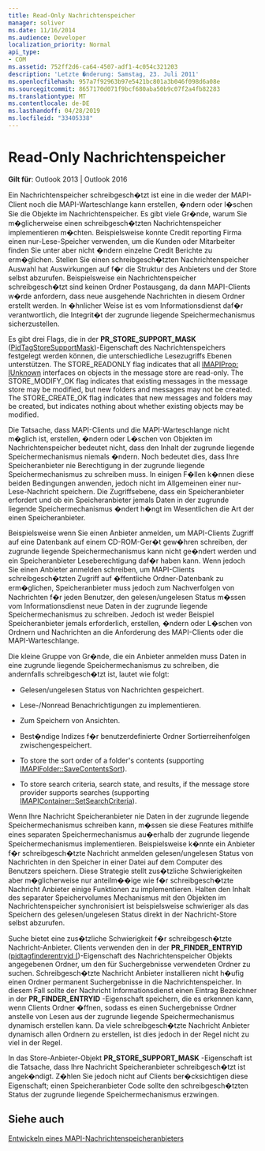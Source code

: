 ```yaml
---
title: Read-Only Nachrichtenspeicher
manager: soliver
ms.date: 11/16/2014
ms.audience: Developer
localization_priority: Normal
api_type:
- COM
ms.assetid: 752ff2d6-ca64-4507-adf1-4c054c321203
description: 'Letzte �nderung: Samstag, 23. Juli 2011'
ms.openlocfilehash: 957a7f92963b97e5421bc801a3b046f098d6a08e
ms.sourcegitcommit: 8657170d071f9bcf680aba50b9c07f2a4fb82283
ms.translationtype: MT
ms.contentlocale: de-DE
ms.lasthandoff: 04/28/2019
ms.locfileid: "33405338"
---
```

# <a name="read-only-message-stores"></a>Read-Only Nachrichtenspeicher

  
  
**Gilt für**: Outlook 2013 | Outlook 2016 
  
Ein Nachrichtenspeicher schreibgesch�tzt ist eine in die weder der MAPI-Client noch die MAPI-Warteschlange kann erstellen, �ndern oder l�schen Sie die Objekte im Nachrichtenspeicher. Es gibt viele Gr�nde, warum Sie m�glicherweise einen schreibgesch�tzten Nachrichtenspeicher implementieren m�chten. Beispielsweise konnte Credit reporting Firma einen nur-Lese-Speicher verwenden, um die Kunden oder Mitarbeiter finden Sie unter aber nicht �ndern einzelne Credit Berichte zu erm�glichen. Stellen Sie einen schreibgesch�tzten Nachrichtenspeicher Auswahl hat Auswirkungen auf f�r die Struktur des Anbieters und der Store selbst abzurufen. Beispielsweise ein Nachrichtenspeicher schreibgesch�tzt sind keinen Ordner Postausgang, da dann MAPI-Clients w�rde anfordern, dass neue ausgehende Nachrichten in diesem Ordner erstellt werden. In �hnlicher Weise ist es vom Informationsdienst daf�r verantwortlich, die Integrit�t der zugrunde liegende Speichermechanismus sicherzustellen.
  
Es gibt drei Flags, die in der **PR_STORE_SUPPORT_MASK** ([PidTagStoreSupportMask](pidtagstoresupportmask-canonical-property.md))-Eigenschaft des Nachrichtenspeichers festgelegt werden können, die unterschiedliche Lesezugriffs Ebenen unterstützen. The STORE_READONLY flag indicates that all [IMAPIProp: IUnknown](imapipropiunknown.md) interfaces on objects in the message store are read-only. The STORE_MODIFY_OK flag indicates that existing messages in the message store may be modified, but new folders and messages may not be created. The STORE_CREATE_OK flag indicates that new messages and folders may be created, but indicates nothing about whether existing objects may be modified. 
  
Die Tatsache, dass MAPI-Clients und die MAPI-Warteschlange nicht m�glich ist, erstellen, �ndern oder L�schen von Objekten im Nachrichtenspeicher bedeutet nicht, dass den Inhalt der zugrunde liegende Speichermechanismus niemals �ndern. Noch bedeutet dies, dass Ihre Speicheranbieter nie Berechtigung in der zugrunde liegende Speichermechanismus zu schreiben muss. In einigen F�llen k�nnen diese beiden Bedingungen anwenden, jedoch nicht im Allgemeinen einer nur-Lese-Nachricht speichern. Die Zugriffsebene, dass ein Speicheranbieter erfordert und ob ein Speicheranbieter jemals Daten in der zugrunde liegende Speichermechanismus �ndert h�ngt im Wesentlichen die Art der einen Speicheranbieter.
  
Beispielsweise wenn Sie einen Anbieter anmelden, um MAPI-Clients Zugriff auf eine Datenbank auf einem CD-ROM-Ger�t gew�hren schreiben, der zugrunde liegende Speichermechanismus kann nicht ge�ndert werden und ein Speicheranbieter Leseberechtigung daf�r haben kann. Wenn jedoch Sie einen Anbieter anmelden schreiben, um MAPI-Clients schreibgesch�tzten Zugriff auf �ffentliche Ordner-Datenbank zu erm�glichen, Speicheranbieter muss jedoch zum Nachverfolgen von Nachrichten f�r jeden Benutzer, den gelesen/ungelesen Status m�ssen vom Informationsdienst neue Daten in der zugrunde liegende Speichermechanismus zu schreiben. Jedoch ist weder Beispiel Speicheranbieter jemals erforderlich, erstellen, �ndern oder L�schen von Ordnern und Nachrichten an die Anforderung des MAPI-Clients oder die MAPI-Warteschlange.
  
Die kleine Gruppe von Gr�nde, die ein Anbieter anmelden muss Daten in eine zugrunde liegende Speichermechanismus zu schreiben, die andernfalls schreibgesch�tzt ist, lautet wie folgt:
  
- Gelesen/ungelesen Status von Nachrichten gespeichert.
    
- Lese-/Nonread Benachrichtigungen zu implementieren. 
    
- Zum Speichern von Ansichten.
    
- Best�ndige Indizes f�r benutzerdefinierte Ordner Sortierreihenfolgen zwischengespeichert.
    
- To store the sort order of a folder's contents (supporting [IMAPIFolder::SaveContentsSort](imapifolder-savecontentssort.md)).
    
- To store search criteria, search state, and results, if the message store provider supports searches (supporting [IMAPIContainer::SetSearchCriteria](imapicontainer-setsearchcriteria.md)).
    
Wenn Ihre Nachricht Speicheranbieter nie Daten in der zugrunde liegende Speichermechanismus schreiben kann, m�ssen sie diese Features mithilfe eines separaten Speichermechanismus au�erhalb der zugrunde liegende Speichermechanismus implementieren. Beispielsweise k�nnte ein Anbieter f�r schreibgesch�tzte Nachricht anmelden gelesen/ungelesen Status von Nachrichten in den Speicher in einer Datei auf dem Computer des Benutzers speichern. Diese Strategie stellt zus�tzliche Schwierigkeiten aber m�glicherweise nur anteilm��ige wie f�r schreibgesch�tzte Nachricht Anbieter einige Funktionen zu implementieren. Halten den Inhalt des separater Speichervolumes Mechanismus mit den Objekten im Nachrichtenspeicher synchronisiert ist beispielsweise schwieriger als das Speichern des gelesen/ungelesen Status direkt in der Nachricht-Store selbst abzurufen.
  
Suche bietet eine zus�tzliche Schwierigkeit f�r schreibgesch�tzte Nachricht-Anbieter. Clients verwenden den in der **PR_FINDER_ENTRYID** ([pidtagfinderentryid (](pidtagfinderentryid-canonical-property.md))-Eigenschaft des Nachrichtenspeicher Objekts angegebenen Ordner, um den für Suchergebnisse verwendeten Ordner zu suchen. Schreibgesch�tzte Nachricht Anbieter installieren nicht h�ufig einen Ordner permanent Suchergebnisse in die Nachrichtenspeicher. In diesem Fall sollte der Nachricht Informationsdienst einen Eintrag Bezeichner in der **PR_FINDER_ENTRYID** -Eigenschaft speichern, die es erkennen kann, wenn Clients Ordner �ffnen, sodass es einen Suchergebnisse Ordner anstelle von Lesen aus der zugrunde liegende Speichermechanismus dynamisch erstellen kann. Da viele schreibgesch�tzte Nachricht Anbieter dynamisch allen Ordnern zu erstellen, ist dies jedoch in der Regel nicht zu viel in der Regel. 
  
In das Store-Anbieter-Objekt **PR_STORE_SUPPORT_MASK** -Eigenschaft ist die Tatsache, dass Ihre Nachricht Speicheranbieter schreibgesch�tzt ist angek�ndigt. Z�hlen Sie jedoch nicht auf Clients ber�cksichtigen diese Eigenschaft; einen Speicheranbieter Code sollte den schreibgesch�tzten Status der zugrunde liegende Speichermechanismus erzwingen. 
  
## <a name="see-also"></a>Siehe auch



[Entwickeln eines MAPI-Nachrichtenspeicheranbieters](developing-a-mapi-message-store-provider.md)

